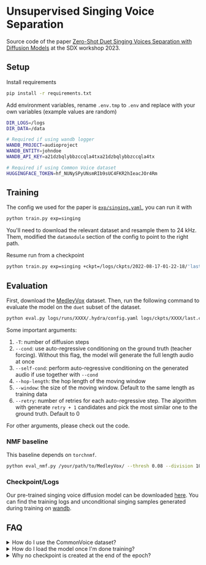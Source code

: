 # Unsupervised Singing Voice Separation

Source code of the paper [Zero-Shot Duet Singing Voices Separation with
Diffusion Models](https://sdx-workshop.github.io/papers/Yu.pdf) at the SDX workshop 2023.

## Setup

Install requirements

```bash
pip install -r requirements.txt
```

Add environment variables, rename `.env.tmp` to `.env` and replace with your own variables (example values are random)
```bash
DIR_LOGS=/logs
DIR_DATA=/data

# Required if using wandb logger
WANDB_PROJECT=audioproject
WANDB_ENTITY=johndoe
WANDB_API_KEY=a21dzbqlybbzccqla4txa21dzbqlybbzccqla4tx

# Required if using Common Voice dataset
HUGGINGFACE_TOKEN=hf_NUNySPyUNsmRIb9sUC4FKR2hIeacJOr4Rm
```

## Training

The config we used for the paper is [`exp/singing.yaml`](exp/singing.yaml), you can run it with
```bash
python train.py exp=singing
```
You'll need to download the relevant dataset and resample them to 24 kHz. 
Them, modified the `datamodule` section of the config to point to the right path.

Resume run from a checkpoint

```bash
python train.py exp=singing +ckpt=/logs/ckpts/2022-08-17-01-22-18/'last.ckpt'
```

## Evaluation

First, download the [MedleyVox](https://github.com/jeonchangbin49/MedleyVox?tab=readme-ov-file) dataset.
Then, run the following command to evaluate the model on the `duet` subset of the dataset.

```bash
python eval.py logs/runs/XXXX/.hydra/config.yaml logs/ckpts/XXXX/last.ckpt /your/path/to/MedleyVox -T 100 --cond --hop-length 32768 --self-cond --retry 2
```

Some important arguments:

1. `-T`: number of diffusion steps
2. `--cond`: use auto-regressive conditioning on the ground truth (teacher forcing). Without this flag, the model will generate the full length audio at once
3. `--self-cond`: perform auto-regressive conditioning on the generated audio if use together with `--cond`
4. `--hop-length`: the hop length of the moving window
5. `--window`: the size of the moving window. Default to the same length as training data
6. `--retry`: number of retries for each auto-regressive step. The algorithm with generate `retry + 1` candidates and pick the most similar one to the ground truth. Default to 0

For other arguments, please check out the code.

### NMF baseline

This baseline depends on `torchnmf`.

```bash
python eval_nmf.py /your/path/to/MedleyVox/ --thresh 0.08 --division 10 --kernel-size 7
```

### Checkpoint/Logs

Our pre-trained singing voice diffusion model can be downloaded [here](https://drive.google.com/drive/folders/1nAj0JDiG70ddr_7UnhszpIiVCh4SzqgW?usp=sharing).
You can find the training logs and unconditional singing samples generated during training on [wandb](https://api.wandb.ai/links/aimless/fqtcyjke).

## FAQ

<details>
<summary>How do I use the CommonVoice dataset?</summary>

Before running an experiment on commonvoice dataset you have to:
1. Create a Huggingface account if you don't already have one [here](https://huggingface.co/join)
2. Accept the terms of the version of [common voice dataset](https://huggingface.co/mozilla-foundation) you will be using by clicking on it and selecting "Access repository".
3. Add your [access token](https://huggingface.co/settings/tokens) to the `.env` file, for example `HUGGINGFACE_TOKEN=hf_NUNySPyUNsmRIb9sUC4FKR2hIeacJOr4Rm`.

</details>

<details>
<summary>How do I load the model once I'm done training?</summary>

If you want to load the checkpoint to restore training with the trainer you can do `python train.py exp=my_experiment +ckpt=/logs/ckpts/2022-08-17-01-22-18/'last.ckpt'`.

Otherwise if you want to instantiate a model from the checkpoint:
```py
from main.mymodule import Model
model = Model.load_from_checkpoint(
    checkpoint_path='my_checkpoint.ckpt',
    learning_rate=1e-4,
    beta1=0.9,
    beta2=0.99,
    in_channels=1,
    patch_size=16,
    all_other_paratemeters_here...
)
```
to get only the PyTorch `.pt` checkpoint you can save the internal model weights as `torch.save(model.model.state_dict(), 'torchckpt.pt')`.

</details>


<details>
<summary>Why no checkpoint is created at the end of the epoch?</summary>

If the epoch is shorter than `log_every_n_steps` it doesn't save the checkpoint at the end of the epoch, but after the provided number of steps. If you want to checkpoint more frequently you can add `every_n_train_steps` to the ModelCheckpoint e.g.:
```yaml
model_checkpoint:
    _target_: pytorch_lightning.callbacks.ModelCheckpoint
    monitor: "valid_loss"   # name of the logged metric which determines when model is improving
    save_top_k: 1           # save k best models (determined by above metric)
    save_last: True         # additionaly always save model from last epoch
    mode: "min"             # can be "max" or "min"
    verbose: False
    dirpath: ${logs_dir}/ckpts/${now:%Y-%m-%d-%H-%M-%S}
    filename: '{epoch:02d}-{valid_loss:.3f}'
    every_n_train_steps: 10
```
Note that logging the checkpoint so frequently is not recommended in general, since it takes a bit of time to store the file.

</details>
